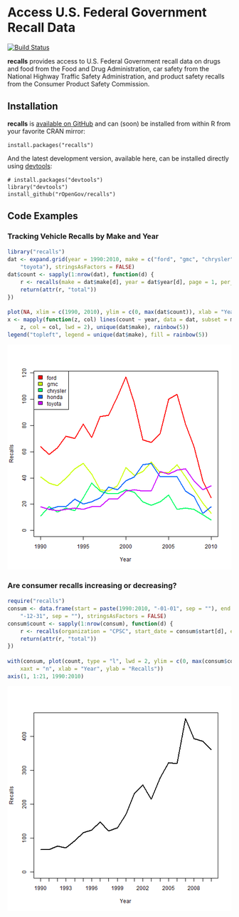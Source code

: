 # Access U.S. Federal Government Recall Data #

[![Build Status](https://travis-ci.org/rOpenGov/recalls.png?branch=master)](https://travis-ci.org/rOpenGov/recalls)

**recalls** provides access to U.S. Federal Government recall data on drugs and food from the Food and Drug Administration, car safety from the National Highway Traffic Safety Administration, and product safety recalls from the Consumer Product Safety Commission.

## Installation ##

**recalls** is [available on GitHub](http://github.com/rOpenGov/recalls) and can (soon) be installed from within R from your favorite CRAN mirror:

```
install.packages("recalls")
```

And the latest development version, available here, can be installed directly using  [devtools](http://cran.r-project.org/web/packages/devtools/index.html):

```
# install.packages("devtools")
library("devtools")
install_github("rOpenGov/recalls")
```

## Code Examples ##

### Tracking Vehicle Recalls by Make and Year ###


```r
library("recalls")
dat <- expand.grid(year = 1990:2010, make = c("ford", "gmc", "chrysler", "honda", 
    "toyota"), stringsAsFactors = FALSE)
dat$count <- sapply(1:nrow(dat), function(d) {
    r <- recalls(make = dat$make[d], year = dat$year[d], page = 1, per_page = 1)
    return(attr(r, "total"))
})

plot(NA, xlim = c(1990, 2010), ylim = c(0, max(dat$count)), xlab = "Year", ylab = "Recalls")
x <- mapply(function(z, col) lines(count ~ year, data = dat, subset = make == 
    z, col = col, lwd = 2), unique(dat$make), rainbow(5))
legend("topleft", legend = unique(dat$make), fill = rainbow(5))
```

![plot of chunk vehicles](inst/figure/vehicles.png) 



### Are consumer recalls increasing or decreasing? ##


```r
require("recalls")
consum <- data.frame(start = paste(1990:2010, "-01-01", sep = ""), end = paste(1990:2010, 
    "-12-31", sep = ""), stringsAsFactors = FALSE)
consum$count <- sapply(1:nrow(consum), function(d) {
    r <- recalls(organization = "CPSC", start_date = consum$start[d], end_date = consum$end[d])
    return(attr(r, "total"))
})

with(consum, plot(count, type = "l", lwd = 2, ylim = c(0, max(consum$count)), 
    xaxt = "n", xlab = "Year", ylab = "Recalls"))
axis(1, 1:21, 1990:2010)
```

![plot of chunk recalls](inst/figure/recalls.png) 

